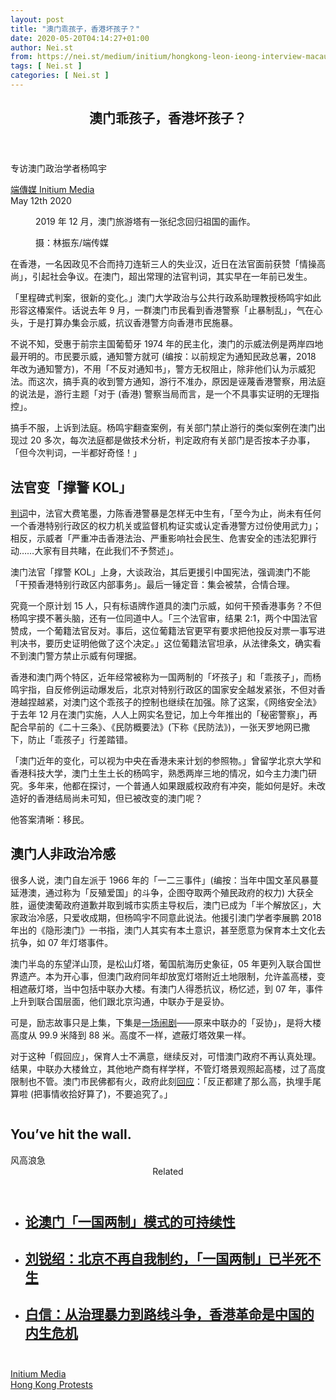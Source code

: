 ```yaml
---
layout: post
title: "澳门乖孩子，香港坏孩子？"
date: 2020-05-20T04:14:27+01:00
author: Nei.st
from: https://nei.st/medium/initium/hongkong-leon-ieong-interview-macau-national-security
tags: [ Nei.st ]
categories: [ Nei.st ]
---
```


<article class="post-19998 post type-post status-publish format-standard hentry category-initium tag-hong-kong-protests" id="post-19998"> <header class="page-header medium Archives"><div class="page-header__image"></div><div class="page-header__content"><h1 class="page-title text-align-center">澳门乖孩子，香港坏孩子？</h1></div> </header><div class="entry-content aesop-entry-content" id="post-19998-content"><link as="font" crossorigin="anonymous" href="//cdn.jsdelivr.net/gh/0nd1jyU39XQ/_/glyph/font-face/0uIzqoZjSuJfvSBnvgXTcApMtcVhMcpr.woff" rel="preload" type="font/woff"/><link as="font" crossorigin="anonymous" href="//cdn.jsdelivr.net/gh/0nd1jyU39XQ/_/glyph/font-face/1sTnSLZWDKucPX6SAk.woff" rel="preload" type="font/woff"/><p class="blog-post__description">专访澳门政治学者杨鸣宇</p><span id="more-19998"></span><div class="container uiScale uiScale-ui--regular uiScale-caption--regular u-flexCenter u-marginVertical24 u-fontSize15 js-postMetaLockup"><div class="u-flex0"><a class="initium __link-logo" dir="auto" href="//nei.st/medium/initium"></a></div><div class="u-flex1 u-paddingLeft15 u-overflowHidden"><div class="u-paddingBottom3"> <a class="initium __link-logo" dir="auto" href="//nei.st/medium/initium">端傳媒 Initium Media</a></div><div class="ui-caption u-noWrapWithEllipsis js-testPostMetaInlineSupplemental"> <time>May 12th 2020</time></div></div></div><div class="container large img edge"><div class="aspectRatioPlaceholder"><div class="progressiveMedia" data-height="720" data-width="1080"> <img alt="" class="progressiveMedia-image" data-src="https://cdn.jsdelivr.net/gh/0nd1jyU39XQ/_/img/1/27e76388e73c4717ab4db6ff71006505.jpg" src="https://cdn.jsdelivr.net/gh/0nd1jyU39XQ/_/img/1/27e76388e73c4717ab4db6ff71006505.jpg"/></div></div><div class="aesop-image-component"> <figure class="aesop-image-component-image aesop-component-align-center aesop-image-component-caption-left"> <figcaption class="aesop-image-component-caption"><p class="aesop-cap-description">2019 年 12 月，澳门旅游塔有一张纪念回归祖国的画作。</p><p class="aesop-cap-cred">摄：林振东/端传媒</p> </figcaption> </figure></div></div><p>在香港，一名因政见不合而持刀连斩三人的失业汉，近日在法官面前获赞「情操高尚」，引起社会争议。在澳门，超出常理的法官判词，其实早在一年前已发生。</p><p>「里程碑式判案，很新的变化。」澳门大学政治与公共行政系助理教授杨鸣宇如此形容这椿案件。话说去年 9 月，一群澳门市民看到香港警察「止暴制乱」，气在心头，于是打算办集会示威，抗议香港警方向香港市民施暴。</p><p>不说不知，<span class="markup--p">受惠于前宗主国葡萄牙 1974 年的民主化，澳门的示威法例是两岸四地最开明的。市民要示威，通知警方就可 (编按：以前规定为通知民政总署，2018 年改为通知警方)，不用「不反对通知书」，警方无权阻止，除非他们认为示威犯法</span>。而这次，搞手真的收到警方通知，游行不准办，原因是诬蔑香港警察，用法庭的说法是，游行主题「对于 (香港) 警察当局而言，是一个不具事实证明的无理指控」。</p><p>搞手不服，上诉到法庭。杨鸣宇翻查案例，有关部门禁止游行的类似案例在澳门出现过 20 多次，每次法庭都是做技术分析，判定政府有关部门是否按本子办事，「但今次判词，一半都好奇怪！」</p><h2>法官变「撑警 KOL」</h2><p><a href="http://www.court.gov.mo/sentence/zh-b94c1d08b129e03f.pdf" rel="noopener noreferrer nofollow" target="_blank">判词</a>中，法官大费笔墨，力陈香港警暴是怎样无中生有，「至今为止，尚未有任何一个香港特别行政区的权力机关或监督机构证实或认定香港警方过份使用武力」；相反，示威者「严重冲击香港法治、严重影响社会民生、危害安全的违法犯罪行动……大家有目共睹，在此我们不予赘述」。</p><div class="code-block code-block-1" style="margin: 8px 0; clear: both;"><div class="container ads_KbHEVhh8Rw"><div class="card card--blog post-sidebar"><div class="card-body"><div class="logo_ngcontent-kty-0"> </div><div class="iframe-blocker U6XAMK63Vh00WqvF2BacIQ"><div class="background-h60B"> </div><div class="WumZiPCS4MeMw4pxQ"> </div></div></div><div class="card-footer"><div class="card-footer-wrapper" layout="row bottom-left"></div></div></div></div></div><p>澳门法官「撑警 KOL」上身，大谈政治，其后更援引中国宪法，强调澳门不能「干预香港特别行政区内部事务」。最后一锤定音：集会被禁，合情合理。</p><p><span class="markup--p">究竟一个原计划 15 人，只有标语牌作道具的澳门示威，如何干预香港事务？不但杨鸣宇摸不著头脑，还有一位同道中人。「三个法官审，结果 2:1，两个中国法官赞成，一个葡籍法官反对。事后，这位葡籍法官更罕有要求把他投反对票一事写进判决书，要历史证明他做了这个决定。」这位葡籍法官坦承，从法律条文，确实看不到澳门警方禁止示威有何理据。</span></p><p>香港和澳门两个特区，近年经常被称为一国两制的「坏孩子」和「乖孩子」，而杨鸣宇指，自反修例运动爆发后，北京对特别行政区的国家安全越发紧张，不但对香港越捏越紧，对澳门这个乖孩子的控制也继续在加强。除了这案，《网络安全法》于去年 12 月在澳门实施，人人上网实名登记，加上今年推出的「秘密警察」，再配合早前的《二十三条》、《民防概要法》(下称《民防法》)，一张天罗地网已撒下，防止「乖孩子」行差踏错。</p><p>「澳门近年的变化，可以视为中央在香港未来计划的参照物。」曾留学北京大学和香港科技大学，澳门土生土长的杨鸣宇，熟悉两岸三地的情况，如今主力澳门研究。多年来，他都在探讨，一个普通人如果跟威权政府有冲突，能如何是好。未改造好的香港结局尚未可知，但已被改变的澳门呢？</p><p>他答案清晰：移民。</p><h2>澳门人非政治冷感</h2><p>很多人说，澳门自左派于 1966 年的「一二三事件」(编按：当年中国文革风暴蔓延港澳，通过称为「反殖爱国」的斗争，企图夺取两个殖民政府的权力) 大获全胜，逼使澳葡政府道歉并取到城市实质主导权后，澳门已成为「半个解放区」，大家政治冷感，只爱收成期，但杨鸣宇不同意此说法。他援引澳门学者李展鹏 2018 年出的《隐形澳门》一书指，澳门人其实有本土意识，甚至愿意为保育本土文化去抗争，如 07 年灯塔事件。</p><div class="code-block code-block-1" style="margin: 8px 0; clear: both;"><div class="container ads_KbHEVhh8Rw"><div class="card card--blog post-sidebar"><div class="card-body"><div class="logo_ngcontent-kty-0"> </div><div class="iframe-blocker U6XAMK63Vh00WqvF2BacIQ"><div class="background-h60B"> </div><div class="WumZiPCS4MeMw4pxQ"> </div></div></div><div class="card-footer"><div class="card-footer-wrapper" layout="row bottom-left"></div></div></div></div></div><p>澳门半岛的东望洋山顶，是松山灯塔，葡国航海历史象征，05 年更列入联合国世界遗产。本为开心事，但澳门政府同年却放宽灯塔附近土地限制，允许盖高楼，变相遮蔽灯塔，当中包括中联办大楼。有澳门人得悉抗议，杨忆述，到 07 年，事件上升到联合国层面，他们跟北京沟通，中联办于是妥协。</p><p>可是，励志故事只是上集，下集是<a href="https://hk.news.appledaily.com/local/daily/article/20071007/10257095" rel="noopener noreferrer nofollow" target="_blank">一场闹剧</a>——原来中联办的「妥协」，是将大楼高度从 99.9 米降到 88 米。高度不一样，遮蔽灯塔效果一样。</p><p>对于这种「假回应」，保育人士不满意，继续反对，可惜澳门政府不再认真处理。结果，中联办大楼耸立，其他地产商有样学样，不管灯塔景观照起高楼，过了高度限制也不管。澳门市民佛都有火，政府此刻<a href="https://aamacau.com/2016/10/28/%E6%9D%B1%E6%9C%9B%E6%B4%8B%E6%96%9C%E5%B7%B7%E8%B6%85%E9%AB%98%E6%A8%93%E7%8D%B2%E8%A7%A3%E5%87%8D-%E9%99%B3%E5%BE%B7%E5%8B%9D%EF%B8%B0%E6%94%BF%E5%BA%9C%E5%B8%B6%E9%A0%AD%E9%81%95%E6%B3%95%E7%A0%B4/" rel="noopener noreferrer nofollow" target="_blank">回应</a>：「反正都建了那么高，执埋手尾算啦 (把事情收拾好算了)，不要追究了。」</p><div class="aesop-content-comp-wrap aesop-content-comp-columns-1" id="aesop-content-component"><div class="container img gfw edge"><div class="BarrierFailsafe__fullBarrier___2bFWd"><div class="aspectRatioPlaceholder nykpaywall"><div class="progressiveMedia" data-height="880" data-width="1040"> <img alt="" class="progressiveMedia-image lazyload" data-src="https://cdn.jsdelivr.net/gh/0nd1jyU39XQ/_/img/1/full-desktop@2x.png" src="https://cdn.jsdelivr.net/gh/0nd1jyU39XQ/_/img/1/full-desktop@2x.png"/></div></div><h1 class="BarrierFailsafe__header___1VGQh">You’ve hit the wall.</h1><div class="BarrierFailsafe__body___2hQxl">风高浪急 <a class="wdAUwEkxSXQjBoQ" href="https://nei.st/medium/j2c6srlbezlceyrdintsxq" rel="noopener noreferrer nofollow" target="_blank"><span class="svgIcon svgIcon--questionMark svgIcon--19px"></span></a></div></div></div></div><section class="jsx-1092709871 collection"> <header class="jsx-1092709871 container"> <span class="jsx-65431776 text-icon text-right size-md spacing-xxtight weight-medium"> <span class="jsx-65431776 text"><span class="jsx-1092709871">Related</span></span></span> </header><ul class="jsx-1092709871 collection-list"><li class="jsx-1092709871"> <section class="jsx-2013367371 container"><div class="jsx-2013367371 content no-cover type-collection"><div class="jsx-2013367371 left"> <a class="jsx-2013367371" href="https://nei.st/medium/21c/the-sustainability-of-macaos-one-country-two-systems-model"><h2 class="jsx-2996311878 sidebar">论澳门「一国两制」模式的可持续性</h2></a></div></div> </section></li><li class="jsx-1092709871"> <section class="jsx-2013367371 container"><div class="jsx-2013367371 content no-cover type-collection"><div class="jsx-2013367371 left"> <a class="jsx-2013367371" href="https://nei.st/medium/initium/opinion-hk-government-central-liaison-office"><h2 class="jsx-2996311878 sidebar">刘锐绍：北京不再自我制约，「一国两制」已半死不生</h2></a></div></div> </section></li><li class="jsx-1092709871"> <section class="jsx-2013367371 container"><div class="jsx-2013367371 content no-cover type-collection"><div class="jsx-2013367371 left"> <a class="jsx-2013367371" href="https://nei.st/medium/initium/china-rules-violence"><h2 class="jsx-2996311878 sidebar">白信：从治理暴力到路线斗争，香港革命是中国的内生危机</h2></a></div></div> </section></li></ul> </section><div class="container qyoLgsBMfk2RyP6PZqEQUQ"><div class="TA9FsqtAclEQEnnC"><a class="q9pBoz6iftkg" href="https://nei.st/medium/initium?source=https://theinitium.com/article/20200512-hongkong-leon-ieong-interview-macau-national-security/" rel="noopener noreferrer nofollow"><div class="ISq0AssRMiRdK46s31e1tA"><div class="VBC0sS11TRzyNj7ur4DqLQ"></div></div></a></div></div><div class="code-block code-block-2" style="margin: 8px 0; clear: both;"> <br/><div class="container ads_KbHEVhh8Rw"><div class="card card--blog post-sidebar"><div class="card-body"><div class="logo_ngcontent-kty-0"> </div><div class="iframe-blocker U6XAMK63Vh00WqvF2BacIQ"><div class="background-h60B"> </div><div class="WumZiPCS4MeMw4pxQ"> </div></div></div><div class="card-footer"><div class="card-footer-wrapper" layout="row bottom-left"></div></div></div></div></div></div> <footer class="entry-footer"><div class="categories icon-link"><a href="https://nei.st/category/medium/initium" rel="category tag">Initium Media</a></div><div class="tags icon-link"><a href="https://nei.st/tag/hong-kong-protests" rel="tag">Hong Kong Protests</a></div> </footer></article>
